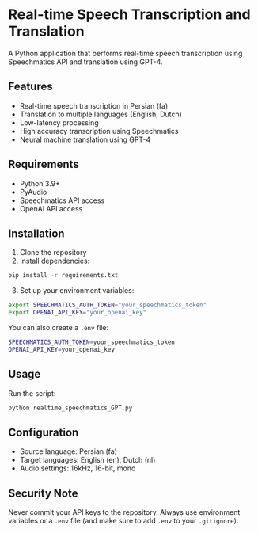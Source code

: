 # Real-time Speech Transcription and Translation

A Python application that performs real-time speech transcription using Speechmatics API and translation using GPT-4.

## Features

- Real-time speech transcription in Persian (fa)
- Translation to multiple languages (English, Dutch)
- Low-latency processing
- High accuracy transcription using Speechmatics
- Neural machine translation using GPT-4

## Requirements

- Python 3.9+
- PyAudio
- Speechmatics API access
- OpenAI API access

## Installation

1. Clone the repository
2. Install dependencies:
```bash
pip install -r requirements.txt
```

3. Set up your environment variables:
```bash
export SPEECHMATICS_AUTH_TOKEN="your_speechmatics_token"
export OPENAI_API_KEY="your_openai_key"
```

You can also create a `.env` file:
```bash
SPEECHMATICS_AUTH_TOKEN=your_speechmatics_token
OPENAI_API_KEY=your_openai_key
```

## Usage

Run the script:
```bash
python realtime_speechmatics_GPT.py
```

## Configuration

- Source language: Persian (fa)
- Target languages: English (en), Dutch (nl)
- Audio settings: 16kHz, 16-bit, mono

## Security Note

Never commit your API keys to the repository. Always use environment variables or a `.env` file (and make sure to add `.env` to your `.gitignore`). 
